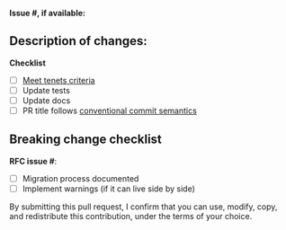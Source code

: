 **Issue #, if available:**

## Description of changes:

<!--- One or two sentences as a summary of what's being changed -->

**Checklist**

<!--- Leave unchecked if your change doesn't seem to apply --> 

* [ ] [Meet tenets criteria](https://awslabs.github.io/aws-lambda-powertools-java/#tenets)
* [ ] Update tests
* [ ] Update docs
* [ ] PR title follows [conventional commit semantics](https://www.conventionalcommits.org/en/v1.0.0/)

## Breaking change checklist

<!--- Ignore if it's not a breaking change -->

**RFC issue #**:

* [ ] Migration process documented
* [ ] Implement warnings (if it can live side by side)

By submitting this pull request, I confirm that you can use, modify, copy, and redistribute this contribution, under the terms of your choice.
